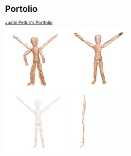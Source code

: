 # Portolio
[Justin Petluk's Portfolio](https://hobbitsyfeet.github.io/hobbitsyfeet/)

<img src="https://raw.githubusercontent.com/hobbitsyfeet/3DMeasure/master/docs/photos/Source_Target.jpg" width="200" height="200"><img src="https://raw.githubusercontent.com/hobbitsyfeet/3DMeasure/master/docs/photos/Target_Result.jpg" width="200" height="200">
<img src="https://raw.githubusercontent.com/hobbitsyfeet/3DMeasure/master/docs/photos/Target_Result_PCA.jpg"  width="200" height="200"> <img src="https://raw.githubusercontent.com/hobbitsyfeet/3DMeasure/master/docs/photos/Target_Result_PCA3.jpg"  width="100" height="200">

